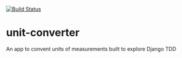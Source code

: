 [![Build Status](https://travis-ci.com/ChegeBryan/unit-converter.svg?branch=master)](https://travis-ci.com/ChegeBryan/unit-converter)

# unit-converter

An app to convent units of measurements built to explore Django TDD
